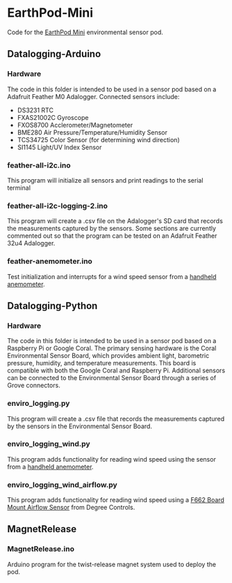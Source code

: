 # EarthPod-Mini
Code for the [EarthPod Mini](https://twitter.com/ASU_GDCS/status/1277711451856211975) environmental sensor pod.


## Datalogging-Arduino

### Hardware

The code in this folder is intended to be used in a sensor pod based on a Adafruit Feather M0 Adalogger. Connected sensors include:

- DS3231 RTC
- FXAS21002C Gyroscope
- FXOS8700 Acclerometer/Magnetometer
- BME280 Air Pressure/Temperature/Humidity Sensor
- TCS34725 Color Sensor (for determining wind direction)
- SI1145 Light/UV Index Sensor

### feather-all-i2c.ino

This program will initialize all sensors and print readings to the serial terminal

### feather-all-i2c-logging-2.ino

This program will create a .csv file on the Adalogger's SD card that records the measurements captured by the sensors. Some sections are currently commented out so that the program can be tested on an Adafruit Feather 32u4 Adalogger.

### feather-anemometer.ino

Test initialization and interrupts for a wind speed sensor from a [handheld anemometer](https://www.amazon.com/Anemometer-Velocity-Measurement-Thermometer-Windsurfing/dp/B01JOTJMU6/).


## Datalogging-Python

### Hardware

The code in this folder is intended to be used in a sensor pod based on a Raspberry Pi or Google Coral. The primary
sensing hardware is the Coral Environmental Sensor Board, which provides ambient light, barometric pressure, humidity, and temperature measurements. This board is compatible with both the Google Coral and Raspberry Pi. Additional sensors can be connected to the Environmental Sensor Board through a series of Grove connectors.

### enviro\_logging.py

This program will create a .csv file that records the measurements captured by the sensors in the Environmental Sensor
Board.

### enviro\_logging\_wind.py

This program adds functionality for reading wind speed using the sensor from a [handheld anemometer](https://www.amazon.com/Anemometer-Velocity-Measurement-Thermometer-Windsurfing/dp/B01JOTJMU6/).

### enviro\_logging\_wind\_airflow.py

This program adds functionality for reading wind speed using a [F662 Board Mount Airflow Sensor](https://www.degreec.com/pages/f660-662) from Degree Controls.


## MagnetRelease

### MagnetRelease.ino

Arduino program for the twist-release magnet system used to deploy the pod.
